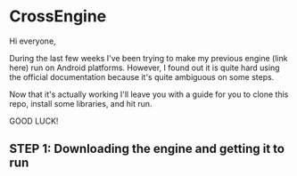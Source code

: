 # CrossEngine

Hi everyone,

During the last few weeks I've been trying to make my previous engine (link here) run on Android platforms. However, I found out it is quite hard using the official documentation because it's quite ambiguous on some steps.

Now that it's actually working I'll leave you with a guide for you to clone this repo, install some libraries, and hit run.

GOOD LUCK!

## STEP 1: Downloading the engine and getting it to run
